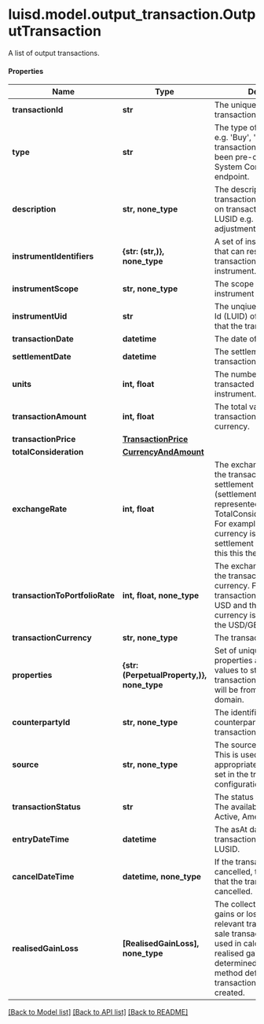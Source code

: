 # luisd.model.output_transaction.OutputTransaction

A list of output transactions.

#### Properties
Name | Type | Description | Notes
------------ | ------------- | ------------- | -------------
**transactionId** | **str** | The unique identifier for the transaction. | 
**type** | **str** | The type of the transaction e.g. &#x27;Buy&#x27;, &#x27;Sell&#x27;. The transaction type should have been pre-configured via the System Configuration API endpoint. | 
**description** | **str, none_type** | The description of the transaction. This only exists on transactions generated by LUSID e.g. a holdings adjustment transaction. | [optional] 
**instrumentIdentifiers** | **{str: (str,)}, none_type** | A set of instrument identifiers that can resolve the transaction to a unique instrument. | [optional] 
**instrumentScope** | **str, none_type** | The scope in which the instrument lies. | [optional] 
**instrumentUid** | **str** | The unqiue Lusid Instrument Id (LUID) of the instrument that the transaction is in. | 
**transactionDate** | **datetime** | The date of the transaction. | 
**settlementDate** | **datetime** | The settlement date of the transaction. | 
**units** | **int, float** | The number of units transacted in the associated instrument. | 
**transactionAmount** | **int, float** | The total value of the transaction in the transaction currency. | [optional] 
**transactionPrice** | [**TransactionPrice**](TransactionPrice.md) |  | [optional] 
**totalConsideration** | [**CurrencyAndAmount**](CurrencyAndAmount.md) |  | [optional] 
**exchangeRate** | **int, float** | The exchange rate between the transaction and settlement currency (settlement currency being represented by the TotalConsideration.Currency). For example if the transaction currency is in USD and the settlement currency is in GBP this this the USD/GBP rate. | [optional] 
**transactionToPortfolioRate** | **int, float, none_type** | The exchange rate between the transaction and portfolio currency. For example if the transaction currency is in USD and the portfolio currency is in GBP this this the USD/GBP rate. | [optional] 
**transactionCurrency** | **str, none_type** | The transaction currency. | [optional] 
**properties** | **{str: (PerpetualProperty,)}, none_type** | Set of unique transaction properties and associated values to stored with the transaction. Each property will be from the &#x27;Transaction&#x27; domain. | [optional] 
**counterpartyId** | **str, none_type** | The identifier for the counterparty of the transaction. | [optional] 
**source** | **str, none_type** | The source of the transaction. This is used to look up the appropriate transaction group set in the transaction type configuration. | [optional] 
**transactionStatus** | **str** | The status of the transaction. The available values are: Active, Amended, Cancelled | [optional] 
**entryDateTime** | **datetime** | The asAt datetime that the transaction was added to LUSID. | [optional] 
**cancelDateTime** | **datetime, none_type** | If the transaction has been cancelled, the asAt datetime that the transaction was cancelled. | [optional] 
**realisedGainLoss** | **[RealisedGainLoss], none_type** | The collection of realised gains or losses resulting from relevant transactions e.g. a sale transaction. The cost used in calculating the realised gain or loss is determined by the accounting method defined when the transaction portfolio is created. | [optional] 

[[Back to Model list]](../../README.md#documentation-for-models) [[Back to API list]](../../README.md#documentation-for-api-endpoints) [[Back to README]](../../README.md)

